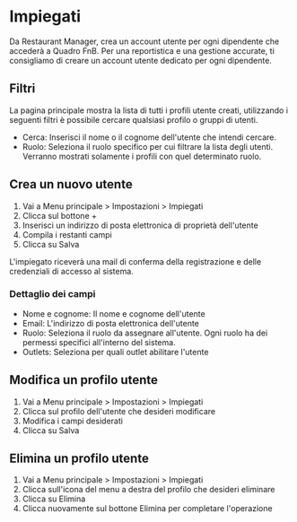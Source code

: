 # Impiegati

Da Restaurant Manager, crea un account utente per ogni dipendente che accederà a Quadro FnB. Per una reportistica e una gestione accurate, ti consigliamo di creare un account utente dedicato per ogni dipendente.

## Filtri

La pagina principale mostra la lista di tutti i profili utente creati, utilizzando i seguenti filtri è possibile cercare qualsiasi profilo o gruppi di utenti.

- Cerca: Inserisci il nome o il cognome dell'utente che intendi cercare.
- Ruolo: Seleziona il ruolo specifico per cui filtrare la lista degli utenti. Verranno mostrati solamente i profili con quel determinato ruolo.

## Crea un nuovo utente

1. Vai a Menu principale > Impostazioni > Impiegati
2. Clicca sul bottone +
3. Inserisci un indirizzo di posta elettronica di proprietà dell'utente
3. Compila i restanti campi
4. Clicca su Salva

L'impiegato riceverà una mail di conferma della registrazione e delle credenziali di accesso al sistema.

### Dettaglio dei campi

- Nome e cognome: Il nome e cognome dell'utente
- Email: L'indirizzo di posta elettronica dell'utente
- Ruolo: Seleziona il ruolo da assegnare all'utente. Ogni ruolo ha dei permessi specifici all'interno del sistema.
- Outlets: Seleziona per quali outlet abilitare l'utente

## Modifica un profilo utente

1. Vai a Menu principale > Impostazioni > Impiegati
2. Clicca sul profilo dell'utente che desideri modificare
3. Modifica i campi desiderati
4. Clicca su Salva

## Elimina un profilo utente

1. Vai a Menu principale > Impostazioni > Impiegati
2. Clicca sull'icona del menu a destra del profilo che desideri eliminare
3. Clicca su Elimina
4. Clicca nuovamente sul bottone Elimina per completare l'operazione